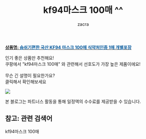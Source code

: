 ﻿---
layout: post
title:  "kf94마스크 100매 ^^"
author: zacra
categories: [ 아이템 ]
tags: [kf94마스크 100매]
image: https://static.coupangcdn.com/image/vendor_inventory/339c/cd5948cb9efc3efe0526ba837e5e826f14e15f416fe079bedd862a8e2843.jpg 
description: "쿠팡에서 kf94마스크 100매 관련 키워드로 가장 고객 선호도가 높은 제품이랍니다."
rating: 4.5
---

<a href="https://link.coupang.com/re/AFFSDP?lptag=AF8407795&pageKey=4740135592&itemId=6021791257&vendorItemId=73096755628&traceid=V0-153-83c88766eeb88f5b"><b>상품명: <font color='#01579B'>숨쉬기편한 국산 KF94 마스크 100매 식약처인증 1매 개별포장</font></b></a>

인기 좋은 상품만 추천해요!<br/>
쿠팡에서 "kf94마스크 100매" 와 관련해서 선호도가 가장 높은 제품이에요!<br/><br/>
무슨 긴 설명이 필요한가요?  
클릭해서 확인해보세요


<a href="https://link.coupang.com/re/AFFSDP?lptag=AF8407795&pageKey=4740135592&itemId=6021791257&vendorItemId=73096755628&traceid=V0-153-83c88766eeb88f5b"><img src="https://thumbnail7.coupangcdn.com/thumbnails/remote/q89/image/vendor_inventory/abd5/5ddac8d0f2d28cfc812ede5486d3a4d82692b82cbfdf9b78096a80c8758e.jpg"></a> 

본 블로그는 파트너스 활동을 통해 일정액의 수수료를 제공받을 수 있습니다.

## 참고: 관련 검색어    
kf94마스크 100매